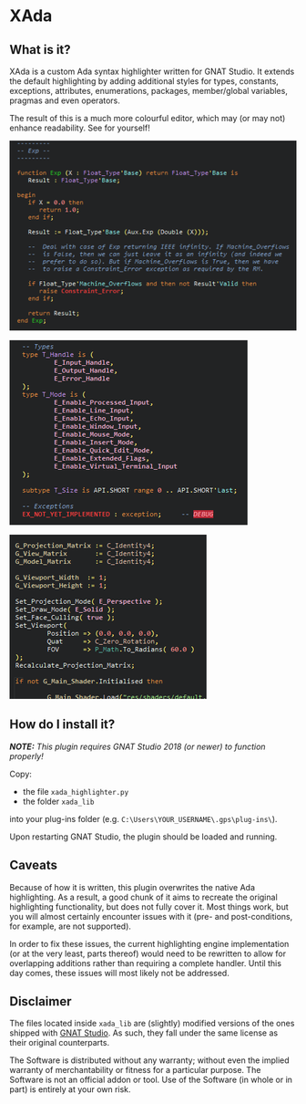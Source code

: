 # XAda

## What is it?

XAda is a custom Ada syntax highlighter written for GNAT Studio. It extends the default highlighting by adding additional styles for types, constants, exceptions, attributes, enumerations, packages, member/global variables, pragmas and even operators.

The result of this is a much more colourful editor, which may (or may not) enhance readability. See for yourself!

![Preview 1 / 3](examples/1.png?raw=true)

![Preview 2 / 3](examples/2.png?raw=true)

![Preview 3 / 3](examples/3.png?raw=true)

## How do I install it?

***NOTE:*** *This plugin requires GNAT Studio 2018 (or newer) to function properly!*

Copy:

- the file `xada_highlighter.py`
- the folder `xada_lib`

into your plug-ins folder (e.g. `C:\Users\YOUR_USERNAME\.gps\plug-ins\`).

Upon restarting GNAT Studio, the plugin should be loaded and running.

## Caveats

Because of how it is written, this plugin overwrites the native Ada highlighting. As a result, a good chunk of it aims to recreate the original highlighting functionality, but does not fully cover it. Most things work, but you will almost certainly encounter issues with it (pre- and post-conditions, for example, are not supported).

In order to fix these issues, the current highlighting engine implementation (or at the very least, parts thereof) would need to be rewritten to allow for overlapping additions rather than requiring a complete handler. Until this day comes, these issues will most likely not be addressed.

## Disclaimer

The files located inside `xada_lib` are (slightly) modified versions of the ones shipped with [GNAT Studio](https://github.com/AdaCore/gps/blob/master/share/support/languages/highlighter/). As such, they fall under the same license as their original counterparts.

The Software is distributed without any warranty; without even the implied warranty of merchantability or fitness for a particular purpose. The Software is not an official addon or tool. Use of the Software (in whole or in part) is entirely at your own risk.
